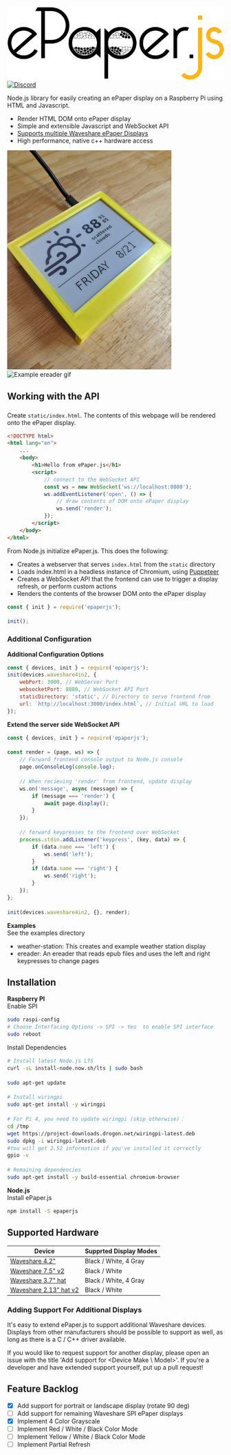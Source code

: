 ![ePaper.js](images/logo.svg) \
[![Discord](https://img.shields.io/discord/888893320309379122?label=chat&logo=discord&style=flat-square)](https://discord.com/channels/888893320309379122)

Node.js library for easily creating an ePaper display on a Raspberry Pi using HTML and Javascript.

-   Render HTML DOM onto ePaper display
-   Simple and extensible Javascript and WebSocket API
-   [Supports multiple Waveshare ePaper Displays](#supported-hardware)
-   High performance, native c++ hardware access

![Example weather station](images/weather.jpg)
![Example ereader gif](images/ereader.gif)

## Working with the API

###

Create `static/index.html`. The contents of this webpage will be rendered onto the ePaper display.

```html
<!DOCTYPE html>
<html lang="en">
    ...
    <body>
        <h1>Hello from ePaper.js</h1>
        <script>
            // connect to the WebSocket API
            const ws = new WebSocket('ws://localhost:8080');
            ws.addEventListener('open', () => {
                // draw contents of DOM onto ePaper display
                ws.send('render');
            });
        </script>
    </body>
</html>
```

From Node.js initialize ePaper.js. This does the following:

-   Creates a webserver that serves `index.html` from the `static` directory
-   Loads index.html in a headless instance of Chromium, using [Puppeteer](https://github.com/puppeteer/puppeteer)
-   Creates a WebSocket API that the frontend can use to trigger a display refresh, or perform custom actions
-   Renders the contents of the browser DOM onto the ePaper display

```js
const { init } = require('epaperjs');

init();
```

### Additional Configuration

**Additional Configuration Options**

```js
const { devices, init } = require('epaperjs');
init(devices.waveshare4in2, {
    webPort: 3000, // WebServer Port
    websocketPort: 8080, // WebSocket API Port
    staticDirectory: 'static', // Directory to serve frontend from
    url: `http://localhost:3000/index.html`, // Initial URL to load
});
```

**Extend the server side WebSocket API**

```js
const { devices, init } = require('epaperjs');

const render = (page, ws) => {
    // Forward frontend console output to Node.js console
    page.onConsoleLog(console.log);

    // When recieving 'render' from frontend, update display
    ws.on('message', async (message) => {
        if (message === 'render') {
            await page.display();
        }
    });

    // forward keypresses to the frontend over WebSocket
    process.stdin.addListener('keypress', (key, data) => {
        if (data.name === 'left') {
            ws.send('left');
        }
        if (data.name === 'right') {
            ws.send('right');
        }
    });
};

init(devices.waveshare4in2, {}, render);
```

**Examples**\
See the examples directory

-   weather-station: This creates and example weather station display
-   ereader: An ereader that reads epub files and uses the left and right keypresses to change pages

## Installation

**Raspberry PI**\
Enable SPI

```bash
sudo raspi-config
# Choose Interfacing Options -> SPI -> Yes  to enable SPI interface
sudo reboot
```

Install Dependencies

```bash
# Install latest Node.js LTS
curl -sL install-node.now.sh/lts | sudo bash

sudo apt-get update

# Install wiringpi
sudo apt-get install -y wiringpi

# For Pi 4, you need to update wiringpi (skip otherwise)：
cd /tmp
wget https://project-downloads.drogon.net/wiringpi-latest.deb
sudo dpkg -i wiringpi-latest.deb
#You will get 2.52 information if you've installed it correctly
gpio -v

# Remaining dependencies
sudo apt-get install -y build-essential chromium-browser
```

**Node.js**\
Install ePaper.js

```bash
npm install -S epaperjs
```

## Supported Hardware

| Device                                                                        | Supprted Display Modes |
| ----------------------------------------------------------------------------- | ---------------------- |
| [Waveshare 4.2"](https://www.waveshare.com/4.2inch-e-Paper.htm)               | Black / White, 4 Gray  |
| [Waveshare 7.5" v2](https://www.waveshare.com/7.5inch-e-Paper.htm)            | Black / White          |
| [Waveshare 3.7" hat](https://www.waveshare.com/3.7inch-e-paper-hat.htm)       | Black / White, 4 Gray  |
| [Waveshare 2.13" hat v2](https://www.waveshare.com/wiki/2.13inch_e-Paper_HAT) | Black / White          |

### Adding Support For Additional Displays

It's easy to extend ePaper.js to support additional Waveshare devices. Displays from other manufacturers should be possible to support as well, as long as there is a C / C++ driver available.

If you would like to request support for another display, please open an issue with the title 'Add support for <Device Make \ Model>'. If you're a developer and have extended support yourself, put up a pull request!

## Feature Backlog

-   [x] Add support for portrait or landscape display (rotate 90 deg)
-   [ ] Add support for remaining Waveshare SPI ePaper displays
-   [x] Implement 4 Color Grayscale
-   [ ] Implement Red / White / Black Color Mode
-   [ ] Implement Yellow / White / Black Color Mode
-   [ ] Implement Partial Refresh

